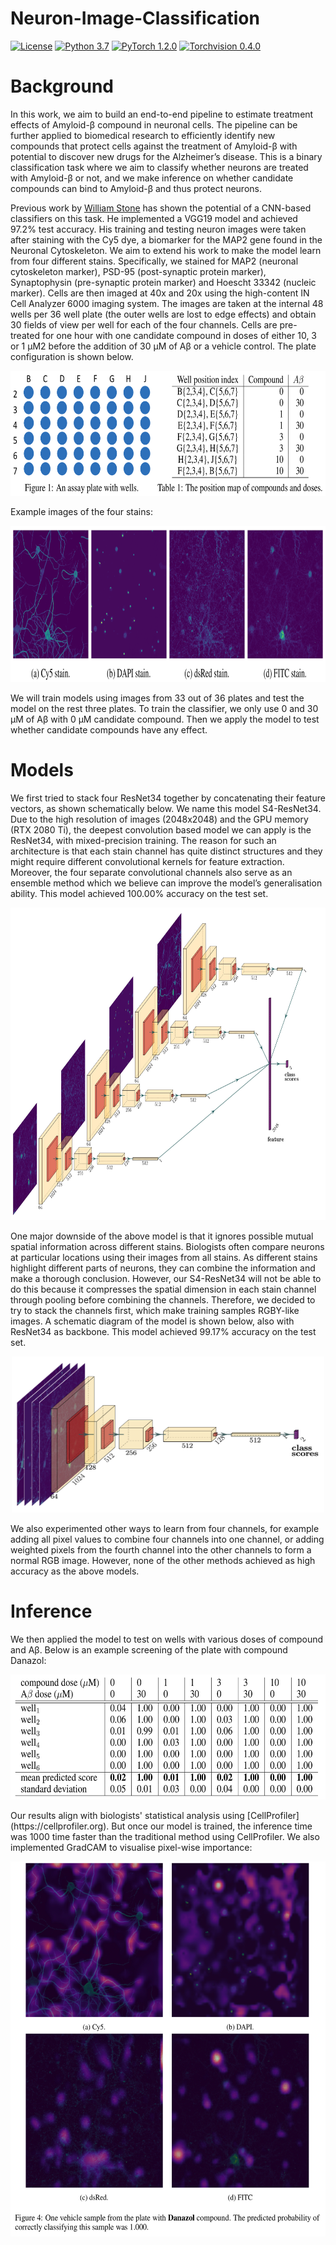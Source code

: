 # Neuron-Image-Classification
[![License](https://img.shields.io/badge/license-GPLv3-red)](https://github.com/Iron4dam/Neuron-Image-Classification/blob/master/LICENSE) 
[![Python 3.7](https://img.shields.io/badge/python-3.7-yellow.svg)](https://www.python.org/) 
[![PyTorch 1.2.0](https://img.shields.io/badge/pytorch-1.2.0-blue)](https://pytorch.org) 
[![Torchvision 0.4.0](https://img.shields.io/badge/torchvision-0.4.0-orange)](https://pytorch.org)

# Background
In this work, we aim to build an end-to-end pipeline to estimate treatment effects of Amyloid-β compound in neuronal cells. The pipeline can be further applied to biomedical research to efficiently identify new compounds that protect cells against the treatment of Amyloid-β with potential to discover new drugs for the Alzheimer’s disease. This is a binary classification task where we aim to classify whether neurons are treated with Amyloid-β or not, and we make inference on whether candidate compounds can bind to Amyloid-β and thus protect neurons.

Previous work by [William Stone](https://github.com/wfbstone/Neuron-Image-Classification) has shown the potential of a CNN-based classifiers on this task. He implemented a VGG19 model and achieved 97.2% test accuracy. His training and testing neuron images were taken after staining with the Cy5 dye, a biomarker for the MAP2 gene found in the Neuronal Cytoskeleton. We aim to extend his work to make the model learn from four different stains. Specifically, we stained for MAP2 (neuronal cytoskeleton marker), PSD-95 (post-synaptic protein marker), Synaptophysin (pre-synaptic protein marker) and Hoescht 33342 (nucleic marker). Cells are then imaged at 40x and 20x using the high-content IN Cell Analyzer 6000 imaging system. The images are taken at the internal 48 wells per 36 well plate (the outer wells are lost to edge effects) and obtain 30 fields of view per well for each of the four channels. Cells are pre-treated for one hour with one candidate compound in doses of either 10, 3 or 1 μM2 before the addition of 30 μM of Aβ or a vehicle control. The plate configuration is shown below.
<p align="center">
  <img src="/figures/plate.png" width="600" height='200' title="plate">
</p>
Example images of the four stains:
<p align="center">
  <img src="/figures/4_stains.png" width="1000" height='250' title="stains">
</p>
We will train models using images from 33 out of 36 plates and test the model on the rest three plates. To train the classifier, we only use 0 and 30 μM of Aβ with 0 μM candidate compound. Then we apply the model to test whether candidate compounds have any effect. 

# Models
We first tried to stack four ResNet34 together by concatenating their feature vectors, as shown schematically below. We name this model S4-ResNet34. Due to the high resolution of images (2048x2048) and the GPU memory (RTX 2080 Ti), the deepest convolution based model we can apply is the ResNet34, with mixed-precision training. The reason for such an architecture is that each stain channel has quite distinct structures and they might require different convolutional kernels for feature extraction. Moreover, the four separate convolutional channels also serve as an ensemble method which we
believe can improve the model’s generalisation ability. This model achieved 100.00% accuracy on the test set. 
<p align="center">
  <img src="/figures/Stacked_ResNet.jpg" width="1000" height='500' title="stacked_resnet">
</p>

One major downside of the above model is that it ignores possible mutual spatial information across different stains. Biologists often compare neurons at particular locations using their images from all stains. As different stains highlight different parts of neurons, they can combine the information and make a thorough conclusion. However, our S4-ResNet34 will not be able to do this because it compresses the spatial dimension in each stain channel through pooling before combining the channels. Therefore, we decided to try to stack the channels first, which make training samples RGBY-like images. A schematic diagram of the model is shown below, also with ResNet34 as backbone. This model achieved 99.17% accuracy on the test set. 
<p align="center">
  <img src="/figures/stacked.jpg" width="500" height='250' title="stacked">
</p>

We also experimented other ways to learn from four channels, for example adding all pixel values to combine four channels into one channel, or adding weighted pixels from the fourth channel into the other channels to form a normal RGB image. However, none of the other methods achieved as high accuracy as the above models.

# Inference
We then applied the model to test on wells with various doses of compound and Aβ. Below is an example screening of the plate with compound Danazol:
<p align="center">
  <img src="/figures/danazol.png" width="600" height='200' title="danazol">
</p>
Our results align with biologists' statistical analysis using [CellProfiler](https://cellprofiler.org). But once our model is trained, the inference time was 1000 time faster than the traditional method using CellProfiler. We also implemented GradCAM to visualise pixel-wise importance:
<p align="center">
  <img src="/figures/gradcam.png" width="600" height='600' title="gradcam">
</p>
